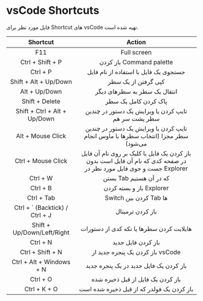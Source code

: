 # vsCode Shortcuts
فایل مورد نظر برای Shortcut های vsCode تهیه شده است.

| Shortcut                       | Action                                                                                                              |
|:------------------------------:|:-------------------------------------------------------------------------------------------------------------------:|
| F11                            | Full screen                                                                                                         |
| Ctrl + Shift + P               | باز کردن Command palette                                                                                            |
| Ctrl + P                       | جستجوی یک فایل با استفاده از نام فایل                                                                               |
| Shift + Alt + Up/Down          | کپی گرفتن از یک سطر                                                                                                 |
| Alt + Up/Down                  | انتقال یک سطر به سطرهای دیگر                                                                                        |
| Shift + Delete                 | پاک کردن کامل یک سطر                                                                                                |
| Shift + Ctrl + Alt + Up/Down   | تایپ کردن یا ویرایش یک دستور در چندین سطر پشت سر هم                                                                 |
| Alt + Mouse Click              | تایپ کردن یا ویرایش یک دستور در چندین سطر مجزا (انتخاب سطرها با ماوس انجام می‌شود)                                  |
| Ctrl + Mouse Click             | باز کردن یک فایل با کلیک بر روی نام آن فایل در صفحه کدی که نام آن فایل است بدون جست و جوی فایل مورد نظر در Explorer |
| Ctrl + W                       | بستن Tab که در آن هستیم                                                                                             |
| Ctrl + B                       | باز و بسته کردن Explorer                                                                                            |
| Ctrl + Tab                     | Switch کردن بین Tab ها                                                                                              |
| Ctrl + ` (Backtick) / Ctrl + J | باز کردن ترمینال                                                                                                    |
| Shift + Up/Down/Left/Right     | هایلایت کردن سطرها یا تکه کدی از دستورات                                                                            |
| Ctrl + N                       | باز کردن فایل جدید                                                                                                  |
| Ctrl + Shift + N               |  باز کردن یک پنجره جدید از vsCode                                                                                   |
| Ctrl + Alt + Windows + N       | باز کردن یک فایل جدید در یک پنجره جدید                                                                              |
| Ctrl + O                       | باز کردن یک فایل از قبل ذخیره شده                                                                                   |
| Ctrl + K + O                   | باز کردن یک فولدر که از قبل ذخیره شده است                                                                           |

